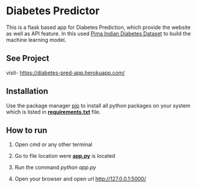 # Diabetes Predictor

This is a flask based app for Diabetes Prediction, which provide the website as well as API feature. In this used [Pima Indian Diabetes Dataset](https://www.kaggle.com/uciml/pima-indians-diabetes-database) to build the machine learning model.

## See Project

visit- https://diabetes-pred-app.herokuapp.com/

## Installation

Use the package manager [pip](https://pip.pypa.io/en/stable/) to install all python packages on your system which is listed in **[requirements.txt](https://github.com/satyam-seth/diabetes_prediction/blob/main/requirements.txt)** file.

## How to run

1. Open cmd or any other terminal

2. Go to file location were **[app.py](https://github.com/satyam-seth/diabetes_prediction/blob/main/app.py)** is located

3. Run the command *python app.py*

4. Open your browser and open url http://127.0.0.1:5000/
